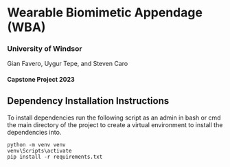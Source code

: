 # Wearable Biomimetic Appendage (WBA)

### University of Windsor
Gian Favero, Uygur Tepe, and Steven Caro
#### Capstone Project 2023

## Dependency Installation Instructions
To install dependencies run the following script as an admin in bash or cmd the main directory of the project to create a virtual environment to install the dependencies into.

```
python -m venv venv
venv\Scripts\activate
pip install -r requirements.txt
```
